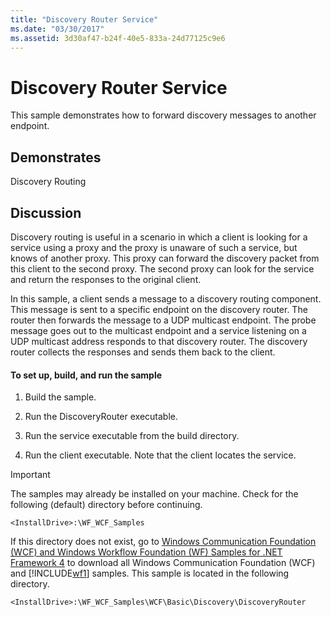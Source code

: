 ```yaml
---
title: "Discovery Router Service"
ms.date: "03/30/2017"
ms.assetid: 3d30af47-b24f-40e5-833a-24d77125c9e6
---
```

# Discovery Router Service
This sample demonstrates how to forward discovery messages to another endpoint.  
  
## Demonstrates  
 Discovery Routing  
  
## Discussion  
 Discovery routing is useful in a scenario in which a client is looking for a service using a proxy and the proxy is unaware of such a service, but knows of another proxy. This proxy can forward the discovery packet from this client to the second proxy. The second proxy can look for the service and return the responses to the original client.  
  
 In this sample, a client sends a message to a discovery routing component. This message is sent to a specific endpoint on the discovery router. The router then forwards the message to a UDP multicast endpoint. The probe message goes out to the multicast endpoint and a service listening on a UDP multicast address responds to that discovery router. The discovery router collects the responses and sends them back to the client.  
  
#### To set up, build, and run the sample  
  
1. Build the sample.  
  
2. Run the DiscoveryRouter executable.  
  
3. Run the service executable from the build directory.  
  
4. Run the client executable. Note that the client locates the service.  
  
> [!IMPORTANT]
> The samples may already be installed on your machine. Check for the following (default) directory before continuing.  
>   
> `<InstallDrive>:\WF_WCF_Samples`  
>   
> If this directory does not exist, go to [Windows Communication Foundation (WCF) and Windows Workflow Foundation (WF) Samples for .NET Framework 4](https://www.microsoft.com/download/details.aspx?id=21459) to download all Windows Communication Foundation (WCF) and [!INCLUDE[wf1](../../../../includes/wf1-md.md)] samples. This sample is located in the following directory.  
>   
> `<InstallDrive>:\WF_WCF_Samples\WCF\Basic\Discovery\DiscoveryRouter`
